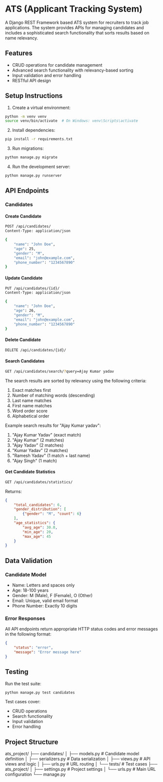 # ATS (Applicant Tracking System)

A Django REST Framework based ATS system for recruiters to track job applications. The system provides APIs for managing candidates and includes a sophisticated search functionality that sorts results based on name relevancy.

## Features

- CRUD operations for candidate management
- Advanced search functionality with relevancy-based sorting
- Input validation and error handling
- RESTful API design

## Setup Instructions

1. Create a virtual environment:
```bash
python -m venv venv
source venv/bin/activate  # On Windows: venv\Scripts\activate
```

2. Install dependencies:
```bash
pip install -r requirements.txt
```

3. Run migrations:
```bash
python manage.py migrate
```

4. Run the development server:
```bash
python manage.py runserver
```

## API Endpoints

### Candidates

#### Create Candidate
```bash
POST /api/candidates/
Content-Type: application/json

{
    "name": "John Doe",
    "age": 25,
    "gender": "M",
    "email": "john@example.com",
    "phone_number": "1234567890"
}
```

#### Update Candidate
```bash
PUT /api/candidates/{id}/
Content-Type: application/json

{
    "name": "John Doe",
    "age": 26,
    "gender": "M",
    "email": "john@example.com",
    "phone_number": "1234567890"
}
```

#### Delete Candidate
```bash
DELETE /api/candidates/{id}/
```

#### Search Candidates
```bash
GET /api/candidates/search/?query=Ajay Kumar yadav
```

The search results are sorted by relevancy using the following criteria:
1. Exact matches first
2. Number of matching words (descending)
3. Last name matches
4. First name matches
5. Word order score
6. Alphabetical order

Example search results for "Ajay Kumar yadav":
1. "Ajay Kumar Yadav" (exact match)
2. "Ajay Kumar" (2 matches)
3. "Ajay Yadav" (2 matches)
4. "Kumar Yadav" (2 matches)
5. "Ramesh Yadav" (1 match + last name)
6. "Ajay Singh" (1 match)

#### Get Candidate Statistics
```bash
GET /api/candidates/statistics/
```

Returns:
```json
{
    "total_candidates": 6,
    "gender_distribution": [
        {"gender": "M", "count": 6}
    ],
    "age_statistics": {
        "avg_age": 30.0,
        "min_age": 20,
        "max_age": 45
    }
}
```

## Data Validation

### Candidate Model
- Name: Letters and spaces only
- Age: 18-100 years
- Gender: M (Male), F (Female), O (Other)
- Email: Unique, valid email format
- Phone Number: Exactly 10 digits

### Error Responses
All API endpoints return appropriate HTTP status codes and error messages in the following format:
```json
{
    "status": "error",
    "message": "Error message here"
}
```

## Testing

Run the test suite:
```bash
python manage.py test candidates
```

Test cases cover:
- CRUD operations
- Search functionality
- Input validation
- Error handling

## Project Structure
ats_project/
├── candidates/
│ ├── models.py # Candidate model definition
│ ├── serializers.py # Data serialization
│ ├── views.py # API views and logic
│ ├── urls.py # URL routing
│ └── tests/ # Test cases
├── ats_project/
│ ├── settings.py # Project settings
│ └── urls.py # Main URL configuration
└── manage.py